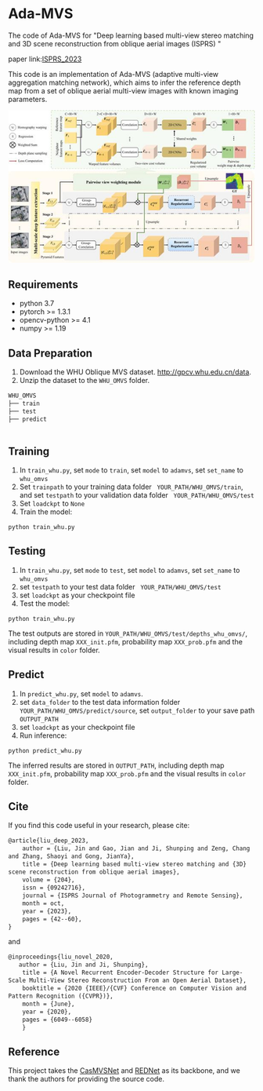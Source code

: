 # Ada-MVS
The code of Ada-MVS for "Deep learning based multi-view stereo matching and 3D scene reconstruction from oblique aerial images (ISPRS) "

paper link:[ISPRS_2023](https://www.sciencedirect.com/science/article/pii/S0924271623002289)



This code is an implementation of Ada-MVS (adaptive multi-view aggregation matching network), which aims to infer the reference depth map from a set of oblique aerial multi-view images with known imaging parameters.

![adamvs](fig/Figure1.jpg)



## Requirements
* python 3.7
* pytorch >= 1.3.1
* opencv-python >= 4.1
* numpy >= 1.19

## Data Preparation
1. Download the WHU Oblique MVS dataset.  http://gpcv.whu.edu.cn/data. <br/>
2. Unzip the dataset to the ```WHU_OMVS``` folder. <br/>
```
WHU_OMVS
├── train    
├── test
├── predict                                
             
```

## Training

1. In ```train_whu.py```, set ```mode``` to ```train```, set ```model``` to ```adamvs```, set ```set_name``` to ```whu_omvs```<br/>
2. Set ```trainpath``` to your training data folder ``` YOUR_PATH/WHU_OMVS/train```, and set ```testpath``` to your validation data folder ``` YOUR_PATH/WHU_OMVS/test```<br/>
3. Set ```loadckpt``` to ```None```<br/>
2. Train the model:<br/>
```
python train_whu.py
```

## Testing
1. In ```train_whu.py```, set ```mode``` to ```test```, set ```model``` to ```adamvs```, set ```set_name``` to ```whu_omvs```<br/>
2. set ```testpath``` to your test data folder ``` YOUR_PATH/WHU_OMVS/test```<br/>
3. set ```loadckpt``` as your checkpoint file <br/>
2. Test the model:<br/>

```
python train_whu.py 
```

The test outputs are stored in ```YOUR_PATH/WHU_OMVS/test/depths_whu_omvs/```, including depth map ```XXX_init.pfm```, probability map ```XXX_prob.pfm``` and the visual results in  ```color``` folder.<br/>


## Predict
1. In ```predict_whu.py```, set ```model``` to ```adamvs```. <br/>
2. set ```data_folder``` to the test data information folder ``` YOUR_PATH/WHU_OMVS/predict/source```, set ```output_folder``` to your save path ``` OUTPUT_PATH```<br/>
3. set ```loadckpt``` as your checkpoint file <br/>
2. Run inference:<br/>

```
python predict_whu.py 
```

The inferred results are stored in ```OUTPUT_PATH```, including depth map ```XXX_init.pfm```, probability map ```XXX_prob.pfm``` and the visual results in  ```color``` folder.<br/>




## Cite
If you find this code useful in your research, please cite:

```
@article{liu_deep_2023,
	author = {Liu, Jin and Gao, Jian and Ji, Shunping and Zeng, Chang and Zhang, Shaoyi and Gong, JianYa},
	title = {Deep learning based multi-view stereo matching and {3D} scene reconstruction from oblique aerial images},
	volume = {204},
	issn = {09242716},
	journal = {ISPRS Journal of Photogrammetry and Remote Sensing},
	month = oct,
	year = {2023},
	pages = {42--60},
}
```
and 
```
@inproceedings{liu_novel_2020,
   author = {Liu, Jin and Ji, Shunping},
	title = {A Novel Recurrent Encoder-Decoder Structure for Large-Scale Multi-View Stereo Reconstruction From an Open Aerial Dataset},
	booktitle = {2020 {IEEE}/{CVF} Conference on Computer Vision and Pattern Recognition ({CVPR})},
	month = {June},
	year = {2020},
	pages = {6049--6058}
	}
```



## Reference
This project takes the [CasMVSNet](https://github.com/alibaba/cascade-stereo) and [REDNet](https://github.com/gpcv-liujin/REDNet-pytorch) as its backbone, and we thank the authors for providing the source code.
